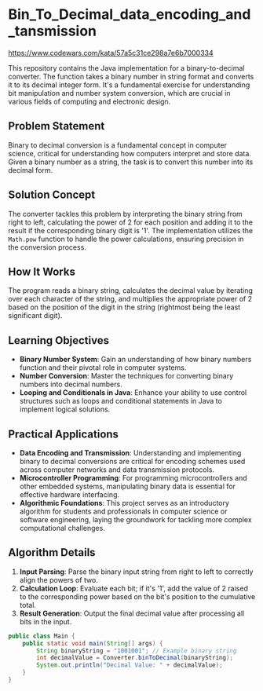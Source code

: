 # Bin_To_Decimal_data_encoding_and_tansmission

https://www.codewars.com/kata/57a5c31ce298a7e6b7000334

This repository contains the Java implementation for a binary-to-decimal converter. The function takes a binary number in string format and converts it to its decimal integer form. It's a fundamental exercise for understanding bit manipulation and number system conversion, which are crucial in various fields of computing and electronic design.

## Problem Statement

Binary to decimal conversion is a fundamental concept in computer science, critical for understanding how computers interpret and store data. Given a binary number as a string, the task is to convert this number into its decimal form.


## Solution Concept

The converter tackles this problem by interpreting the binary string from right to left, calculating the power of 2 for each position and adding it to the result if the corresponding binary digit is '1'. The implementation utilizes the `Math.pow` function to handle the power calculations, ensuring precision in the conversion process.

## How It Works

The program reads a binary string, calculates the decimal value by iterating over each character of the string, and multiplies the appropriate power of 2 based on the position of the digit in the string (rightmost being the least significant digit).

## Learning Objectives

- **Binary Number System**: Gain an understanding of how binary numbers function and their pivotal role in computer systems.
- **Number Conversion**: Master the techniques for converting binary numbers into decimal numbers.
- **Looping and Conditionals in Java**: Enhance your ability to use control structures such as loops and conditional statements in Java to implement logical solutions.

## Practical Applications

- **Data Encoding and Transmission**: Understanding and implementing binary to decimal conversions are critical for encoding schemes used across computer networks and data transmission protocols.
- **Microcontroller Programming**: For programming microcontrollers and other embedded systems, manipulating binary data is essential for effective hardware interfacing.
- **Algorithmic Foundations**: This project serves as an introductory algorithm for students and professionals in computer science or software engineering, laying the groundwork for tackling more complex computational challenges.

## Algorithm Details

1. **Input Parsing**: Parse the binary input string from right to left to correctly align the powers of two.
2. **Calculation Loop**: Evaluate each bit; if it's '1', add the value of 2 raised to the corresponding power based on the bit's position to the cumulative total.
3. **Result Generation**: Output the final decimal value after processing all bits in the input.


```java
public class Main {
    public static void main(String[] args) {
        String binaryString = "1001001"; // Example binary string
        int decimalValue = Converter.binToDecimal(binaryString);
        System.out.println("Decimal Value: " + decimalValue);
    }
}
```


